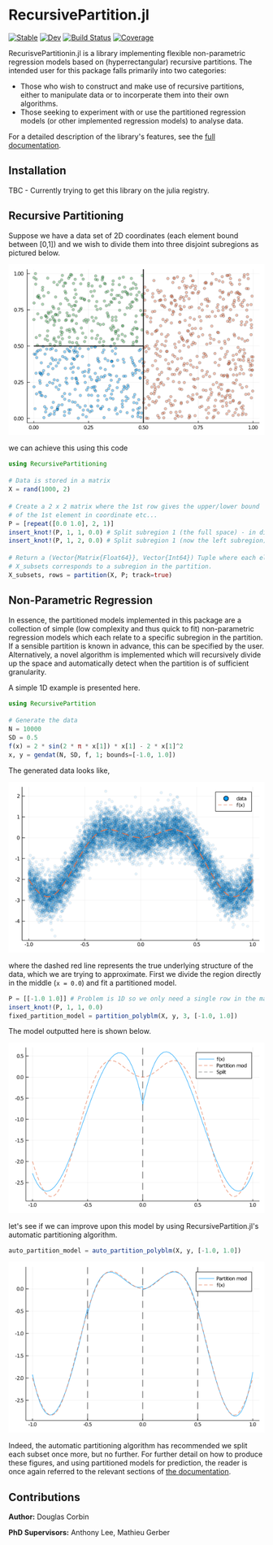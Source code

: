 # RecursivePartition.jl
[![Stable](https://img.shields.io/badge/docs-stable-blue.svg)](https://dfcorbin.github.io/RecursivePartition.jl/stable)
[![Dev](https://img.shields.io/badge/docs-dev-blue.svg)](https://dfcorbin.github.io/RecursivePartition.jl/dev)
[![Build Status](https://travis-ci.com/dfcorbin/RecursivePartition.jl.svg?branch=main)](https://travis-ci.com/dfcorbin/RecursivePartition.jl)
[![Coverage](https://codecov.io/gh/dfcorbin/RecursivePartition.jl/branch/main/graph/badge.svg)](https://codecov.io/gh/dfcorbin/RecursivePartition.jl)

RecurisvePartitionin.jl is a library implementing flexible non-parametric regression models based on (hyperrectangular) recursive partitions. The intended user for this package falls primarily into two categories:

* Those who wish to construct and make use of recursive partitions, either to manipulate data or to incorperate them into their own algorithms.
* Those seeking to experiment with or use the partitioned regression models (or other implemented regression models) to analyse data.

For a detailed description of the library's features, see the [full documentation](https://dfcorbin.github.io/RecursivePartition.jl/stable).

## Installation

TBC - Currently trying to get this library on the julia registry.

## Recursive Partitioning

Suppose we have a data set of 2D coordinates (each element bound between [0,1]) and we wish to divide them into three disjoint subregions as pictured below. 

![Partition Demo](https://github.com/dfcorbin/RecursivePartition.jl/blob/main/docs/src/figures/partition_demo2.png?raw=true)

we can achieve this using this code

```julia
using RecursivePartitioning

# Data is stored in a matrix
X = rand(1000, 2)

# Create a 2 x 2 matrix where the 1st row gives the upper/lower bound
# of the 1st element in coordinate etc...
P = [repeat([0.0 1.0], 2, 1)]
insert_knot!(P, 1, 1, 0.0) # Split subregion 1 (the full space) - in dimension 1 (vertically) - at 0.0
insert_knot!(P, 1, 2, 0.0) # Split subregion 1 (now the left subregion) - in dimension 2 (horizontally) - at 0.0

# Return a (Vector{Matrix{Float64}}, Vector{Int64}) Tuple where each element of
# X_subsets corresponds to a subregion in the partition.
X_subsets, rows = partition(X, P; track=true)
```

## Non-Parametric Regression

In essence, the partitioned models implemented in this package are a collection of simple (low complexity and thus quick to fit) non-parametric regression
models which each relate to a specific subregion in the partition. If a sensible partition is known in advance, this can be specified by the user. Alternatively,
a novel algorithm is implemented which will recursively divide up the space and automatically detect when the partition is of sufficient granularity.

A simple 1D example is presented here.

```julia
using RecursivePartition

# Generate the data
N = 10000
SD = 0.5
f(x) = 2 * sin(2 * π * x[1]) * x[1] - 2 * x[1]^2
x, y = gendat(N, SD, f, 1; bounds=[-1.0, 1.0])
```

The generated data looks like,

![1D Data](https://github.com/dfcorbin/RecursivePartition.jl/blob/main/docs/src/figures/fplot.png?raw=true)

where the dashed red line represents the true underlying structure of the data, which we are trying to approximate. First we divide the region
directly in the middle (`x = 0.0`) and fit a partitioned model.

```julia
P = [[-1.0 1.0]] # Problem is 1D so we only need a single row in the matrix.
insert_knot!(P, 1, 1, 0.0)
fixed_partition_model = partition_polyblm(X, y, 3, [-1.0, 1.0]) 
```

The model outputted here is shown below.

![Static Partition](https://github.com/dfcorbin/RecursivePartition.jl/blob/main/docs/src/figures/part.png?raw=true)

let's see if we can improve upon this model by using RecursivePartition.jl's automatic partitioning algorithm.

```julia
auto_partition_model = auto_partition_polyblm(X, y, [-1.0, 1.0])
```

![Auto Partition](https://github.com/dfcorbin/RecursivePartition.jl/blob/main/docs/src/figures/autopart.png?raw=true)

Indeed, the automatic partitioning algorithm has recommended we split each subset once more, but no further. For further
detail on how to produce these figures, and using partitioned models for prediction, the reader is once again
referred to the relevant sections of [the documentation](https://dfcorbin.github.io/RecursivePartition.jl/dev/regression/).

## Contributions

**Author:** Douglas Corbin

**PhD Supervisors:** Anthony Lee, Mathieu Gerber
